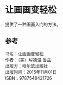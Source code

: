 # 让画画变轻松

提供了一种画画入门的方法。



## 参考

书名：让画画变轻松  
作者：（美）埃德温·鲁兹  
出版方：哈尔滨出版社  
出版时间：2015年11月01日  
ISBN：9787548421726  